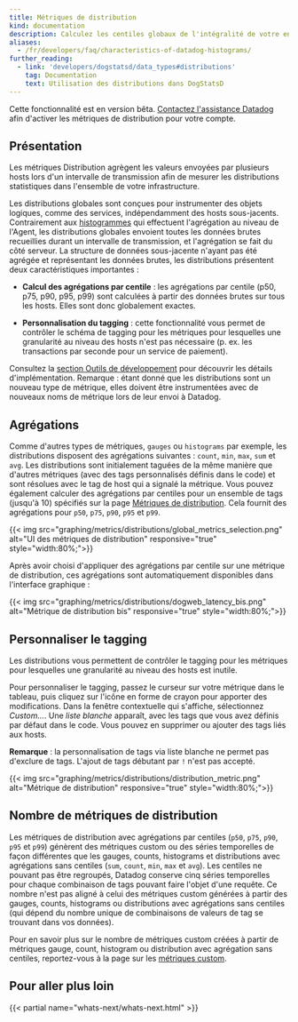 ```yaml
---
title: Métriques de distribution
kind: documentation
description: Calculez les centiles globaux de l'intégralité de votre ensemble de données.
aliases:
  - /fr/developers/faq/characteristics-of-datadog-histograms/
further_reading:
  - link: 'developers/dogstatsd/data_types#distributions'
    tag: Documentation
    text: Utilisation des distributions dans DogStatsD
---
```

<div class="alert alert-warning">
Cette fonctionnalité est en version bêta. <a href="https://docs.datadoghq.com/help/">Contactez l'assistance Datadog</a> afin d'activer les métriques de distribution pour votre compte.
</div>

## Présentation

Les métriques Distribution agrègent les valeurs envoyées par plusieurs hosts lors d'un intervalle de transmission afin de mesurer les distributions statistiques dans l'ensemble de votre infrastructure.

Les distributions globales sont conçues pour instrumenter des objets logiques, comme des services, indépendamment des hosts sous-jacents. Contrairement aux [histogrammes][1] qui effectuent l'agrégation au niveau de l'Agent, les distributions globales envoient toutes les données brutes recueillies durant un intervalle de transmission, et l'agrégation se fait du côté serveur. La structure de données sous-jacente n'ayant pas été agrégée et représentant les données brutes, les distributions présentent deux caractéristiques importantes :

* **Calcul des agrégations par centile** : les agrégations par centile (p50, p75, p90, p95, p99) sont calculées à partir des données brutes sur tous les hosts. Elles sont donc globalement exactes.

* **Personnalisation du tagging** : cette fonctionnalité vous permet de contrôler le schéma de tagging pour les métriques pour lesquelles une granularité au niveau des hosts n'est pas nécessaire (p. ex. les transactions par seconde pour un service de paiement).

Consultez la [section Outils de développement][1] pour découvrir les détails d'implémentation. Remarque : étant donné que les distributions sont un nouveau type de métrique, elles doivent être instrumentées avec de nouveaux noms de métrique lors de leur envoi à Datadog.

## Agrégations

Comme d'autres types de métriques, `gauges` ou `histograms` par exemple, les distributions disposent des agrégations suivantes : `count`, `min`, `max`, `sum` et `avg`. Les distributions sont initialement taguées de la même manière que d'autres métriques (avec des tags personnalisés définis dans le code) et sont résolues avec le tag de host qui a signalé la métrique. Vous pouvez également calculer des agrégations par centiles pour un ensemble de tags (jusqu'à 10) spécifiés sur la page [Métriques de distribution][2]. Cela fournit des agrégations pour `p50`, `p75`, `p90`, `p95` et `p99`.

{{< img src="graphing/metrics/distributions/global_metrics_selection.png" alt="UI des métriques de distribution" responsive="true" style="width:80%;">}}

Après avoir choisi d'appliquer des agrégations par centile sur une métrique de distribution, ces agrégations sont automatiquement disponibles dans l'interface graphique :

{{< img src="graphing/metrics/distributions/dogweb_latency_bis.png" alt="Métrique de distribution bis" responsive="true" style="width:80%;">}}

## Personnaliser le tagging

Les distributions vous permettent de contrôler le tagging pour les métriques pour lesquelles une granularité au niveau des hosts est inutile.

Pour personnaliser le tagging, passez le curseur sur votre métrique dans le tableau, puis cliquez sur l'icône en forme de crayon pour apporter des modifications. Dans la fenêtre contextuelle qui s'affiche, sélectionnez *Custom...*. Une _liste blanche_ apparaît, avec les tags que vous avez définis par défaut dans le code. Vous pouvez en supprimer ou ajouter des tags liés aux hosts.

**Remarque** : la personnalisation de tags via liste blanche ne permet pas d'exclure de tags. L'ajout de tags débutant par `!` n'est pas accepté.

{{< img src="graphing/metrics/distributions/distribution_metric.png" alt="Métrique de distribution" responsive="true" style="width:80%;">}}

## Nombre de métriques de distribution

Les métriques de distribution avec agrégations par centiles (`p50`, `p75`, `p90`, `p95` et `p99`) génèrent des métriques custom ou des séries temporelles de façon différentes que les gauges, counts, histograms et distributions avec agrégations sans centiles (`sum`, `count`, `min`, `max` et `avg`). Les centiles ne pouvant pas être regroupés, Datadog conserve cinq séries temporelles pour chaque combinaison de tags pouvant faire l'objet d'une requête. Ce nombre n'est pas aligné à celui des métriques custom générées à partir des gauges, counts, histograms ou distributions avec agrégations sans centiles (qui dépend du nombre unique de combinaisons de valeurs de tag se trouvant dans vos données).

Pour en savoir plus sur le nombre de métriques custom créées à partir de métriques gauge, count, histogram ou distribution avec agrégation sans centiles, reportez-vous à la page sur les [métriques custom][2]. 

## Pour aller plus loin

{{< partial name="whats-next/whats-next.html" >}}

[1]: /fr/developers/metrics/distributions
[2]: https://docs.datadoghq.com/fr/developers/metrics/custom_metrics